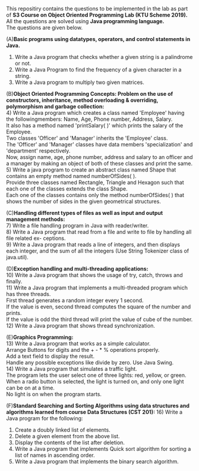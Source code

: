 This repositiry contains the questions to be implemented in the lab as part of **S3 Course on Object Oriented Programming Lab (KTU Scheme 2019).**  
All the questions are solved using **Java programming language.**  
The questions are given below.  

(A)**Basic programs using datatypes, operators, and control statements in Java.**  
1) Write a Java program that checks whether a given string is a palindrome or not.  
2) Write a Java Program to find the frequency of a given character in a string.  
3) Write a Java program to multiply two given matrices.  

(B)**Object Oriented Programming Concepts: Problem on the use of constructors, inheritance, method overloading & overriding, polymorphism and garbage collection:**  
4) Write a Java program which creates a class named 'Employee' having the followingmembers: Name, Age, Phone number, Address, Salary.  
It also has a method named 'printSalary( )' which prints the salary of the Employee.  
Two classes 'Officer' and 'Manager' inherits the 'Employee' class.  
The 'Officer' and 'Manager' classes have data members 'specialization' and 'department' respectively.  
Now, assign name, age, phone number, address and salary to an officer and a manager by making an object of both of these classes and print the same.  
5) Write a java program to create an abstract class named Shape that contains an empty method named numberOfSides( ).  
Provide three classes named Rectangle, Triangle and Hexagon such that each one of the classes extends the class Shape.  
Each one of the classes contains only the method numberOfSides( ) that shows the number of sides in the given geometrical structures.  

(C)**Handling different types of files as well as input and output management methods:**  
7) Write a file handling program in Java with reader/writer.  
8) Write a Java program that read from a file and write to file by handling all file related ex-
ceptions.  
9) Write a Java program that reads a line of integers, and then displays each integer, and the sum of all the integers (Use String Tokenizer class of java.util).  

(D)**Exception handling and multi-threading applications:**  
10) Write a Java program that shows the usage of try, catch, throws and finally.  
11) Write a Java program that implements a multi-threaded program which has three threads.  
First thread generates a random integer every 1 second.  
If the value is even, second thread computes the square of the number and prints.  
If the value is odd the third thread will print the value of cube of the number.  
12) Write a Java program that shows thread synchronization.  

(E)**Graphics Programming:**  
13) Write a Java program that works as a simple calculator.  
Arrange Buttons for digits and the + - * % operations properly.  
Add a text field to display the result.  
Handle any possible exceptions like divide by zero. Use Java Swing.  
14) Write a Java program that simulates a traffic light.  
The program lets the user select one of three lights: red, yellow, or green.  
When a radio button is selected, the light is turned on, and only one light can be on at a time.  
No light is on when the program starts.  

(F)**Standard Searching and Sorting Algorithms using data structures and algorithms learned from course Data Structures (CST 201):**
16) Write a Java program for the following:  
  1) Create a doubly linked list of elements.  
  2) Delete a given element from the above list.  
  3) Display the contents of the list after deletion.  
17) Write a Java program that implements Quick sort algorithm for sorting a list of names in ascending order.  
18) Write a Java program that implements the binary search algorithm.  
